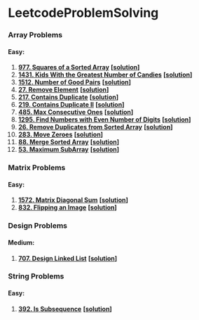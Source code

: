 # LeetcodeProblemSolving

### Array Problems
#### Easy:
1) **[977. Squares of a Sorted Array](https://leetcode.com/problems/squares-of-a-sorted-array/)** **[[solution](src/main/java/DataStructure/Array/SquaresSortedArray.java)]**
2) **[1431. Kids With the Greatest Number of Candies](https://leetcode.com/problems/kids-with-the-greatest-number-of-candies/)** **[[solution](src/main/java/DataStructure/Array/KidsWithCandies.java)]**
3) **[1512. Number of Good Pairs](https://leetcode.com/problems/number-of-good-pairs/)** **[[solution](src/main/java/DataStructure/Array/NumberOfIdenticalPairs.java)]**
4) **[27. Remove Element](https://leetcode.com/problems/remove-element/)** **[[solution](src/main/java/DataStructure/Array/RemoveElement.java)]**
5) **[217. Contains Duplicate](https://leetcode.com/problems/contains-duplicate/)** **[[solution](src/main/java/DataStructure/Array/ContainsDuplicateNumber.java)]**
6) **[219. Contains Duplicate II](https://leetcode.com/problems/contains-duplicate-ii/)** **[[solution](src/main/java/DataStructure/Array/ContainsNearbyDuplicate.java)]**
7) **[485. Max Consecutive Ones](https://leetcode.com/problems/max-consecutive-ones/)** **[[solution](src/main/java/DataStructure/Array/MaxConsecutiveOnes.java)]**
8) **[1295. Find Numbers with Even Number of Digits](https://leetcode.com/problems/find-numbers-with-even-number-of-digits/)** **[[solution](src/main/java/DataStructure/Array/FindEvenNumberDigits.java)]**
9) **[26. Remove Duplicates from Sorted Array](https://leetcode.com/problems/remove-duplicates-from-sorted-array/)** **[[solution](src/main/java/DataStructure/Array/RemoveDuplicates.java)]**
10) **[283. Move Zeroes](https://leetcode.com/problems/move-zeroes/)** **[[solution](src/main/java/DataStructure/Array/MoveZeroes.java)]**
11) **[88. Merge Sorted Array](https://leetcode.com/problems/merge-sorted-array/)** **[[solution](src/main/java/DataStructure/Array/MergeSortedArray.java)]**
12) **[53. Maximum SubArray](https://leetcode.com/problems/maximum-subarray/)** **[[solution](src/main/java/DataStructure/Array/MaximumSumSubArray.java)]**

### Matrix Problems
#### Easy:
1) **[1572. Matrix Diagonal Sum](https://leetcode.com/problems/matrix-diagonal-sum/)** **[[solution](src/main/java/DataStructure/Matrix/MatrixDiagonalSum.java)]**
2) **[832. Flipping an Image](https://leetcode.com/problems/flipping-an-image/)** **[[solution](src/main/java/DataStructure/Matrix/FlippingImageMatrix.java)]**

### Design Problems
#### Medium:
1) **[707. Design Linked List](https://leetcode.com/problems/design-linked-list/)** **[[solution](src/main/java/Design/DesignLinkedList.java)]**

### String Problems
#### Easy:
1) **[392. Is Subsequence](https://leetcode.com/problems/is-subsequence/)** **[[solution](src/main/java/DataStructure/String/IsSubsequence.java)]**
